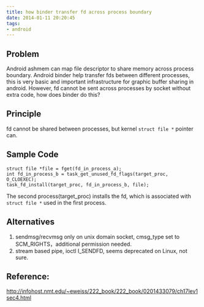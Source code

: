 ```yaml
---
title: how binder transfer fd across process boundary
date: 2014-01-11 20:20:45
tags:
- android
---
```


## Problem
Android ashmem can map file descriptor to share memory across process boundary. Android binder help transfer fds between different processes, this is very basic and important infrastructure for graphic buffer sharing in android. However, fd cannot be sent across processes by socket without extra code, how does binder do this?

<!--more-->
## Principle
fd cannot be shared between processes, but kernel `struct file *` pointer can.

## Sample Code
    struct file *file = fget(fd_in_process_a);
    int fd_in_process_b = task_get_unused_fd_flags(target_proc, O_CLOEXEC);
    task_fd_install(target_proc, fd_in_process_b, file);

The second process(target_proc) installs the fd, which is associated with `struct file *` used in the first process.

## Alternatives
1. sendmsg/recvmsg only on unix domain socket,  cmsg_type set to SCM_RIGHTS，additional permission needed.
2. stream based pipe, ioctl I_SENDFD, seems deprecated on Linux, not sure.

## Reference:
<http://infohost.nmt.edu/~eweiss/222_book/222_book/0201433079/ch17lev1sec4.html>

